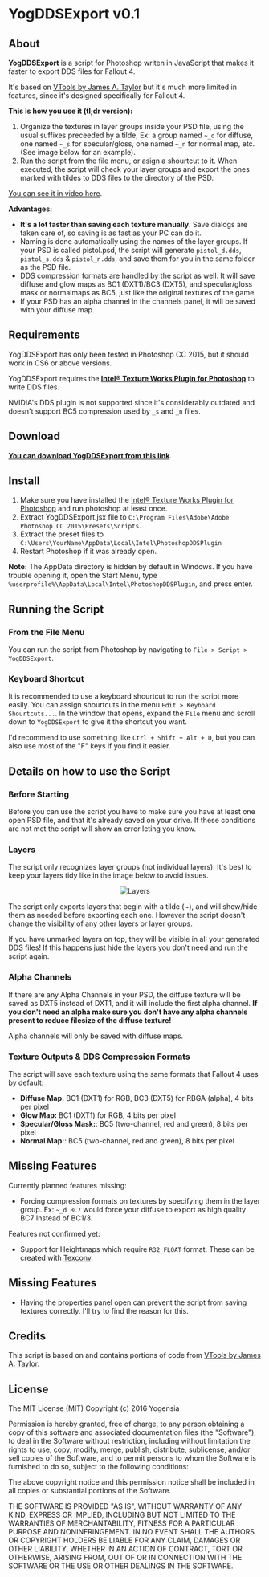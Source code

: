# YogDDSExport v0.1

## About

**YogDDSExport** is a script for Photoshop writen in JavaScript that makes it faster to export DDS files for Fallout 4.

It's based on [VTools by James A. Taylor](http://polycount.com/discussion/49192/vtools-scripts-for-photoshop/) but it's much more limited in features, since it's designed specifically for Fallout 4.

**This is how you use it (tl;dr version):**

1. Organize the textures in layer groups inside your PSD file, using the usual suffixes preceeded by a tilde, Ex: a group named `~_d` for diffuse, one named `~_s` for specular/gloss, one named `~_n` for normal map, etc. (See image below for an example).
2. Run the script from the file menu, or asign a shourtcut to it. When executed, the script will check your layer groups and export the ones marked with tildes to DDS files to the directory of the PSD.

[You can see it in video here](https://cdn.yogensia.com/github/YogDDSExport/demo.mp4).

**Advantages:**

- **It's a lot faster than saving each texture manually**. Save dialogs are taken care of, so saving is as fast as your PC can do it.
- Naming is done automatically using the names of the layer groups. If your PSD is called pistol.psd, the script will generate `pistol_d.dds`, `pistol_s.dds` & `pistol_n.dds`, and save them for you in the same folder as the PSD file.
- DDS compression formats are handled by the script as well. It will save diffuse and glow maps as BC1 (DXT1)/BC3 (DXT5), and specular/gloss mask or normalmaps as BC5, just like the original textures of the game.
- If your PSD has an alpha channel in the channels panel, it will be saved with your diffuse map.

## Requirements

YogDDSExport has only been tested in Photoshop CC 2015, but it should work in CS6 or above versions.

YogDDSExport requires the **[Intel® Texture Works Plugin for Photoshop](https://software.intel.com/en-us/articles/intel-texture-works-plugin)** to write DDS files.

NVIDIA's DDS plugin is not supported since it's considerably outdated and doesn't support BC5 compression used by `_s` and `_n` files.

## Download

**[You can download YogDDSExport from this link](https://github.com/yogensia/YogDDSExport/archive/master.zip)**.

## Install

1. Make sure you have installed the [Intel® Texture Works Plugin for Photoshop](https://software.intel.com/en-us/articles/intel-texture-works-plugin) and run photoshop at least once.
2. Extract YogDDSExport.jsx file to `C:\Program Files\Adobe\Adobe Photoshop CC 2015\Presets\Scripts`.
3. Extract the preset files to `C:\Users\YourName\AppData\Local\Intel\PhotoshopDDSPlugin`
4. Restart Photoshop if it was already open.

**Note:** The AppData directory is hidden by default in Windows. If you have trouble opening it, open the Start Menu, type `%userprofile%\AppData\Local\Intel\PhotoshopDDSPlugin`, and press enter.

## Running the Script

### From the File Menu

You can run the script from Photoshop by navigating to `File > Script > YogDDSExport`.

### Keyboard Shortcut

It is recommended to use a keyboard shourtcut to run the script more easily. You can assign shourtcuts in the menu `Edit > Keyboard Shourtcuts...`. In the window that opens, expand the `File` menu and scroll down to `YogDDSExport` to give it the shortcut you want.

I'd recommend to use something like `Ctrl + Shift + Alt + D`, but you can also use most of the "F" keys if you find it easier.

## Details on how to use the Script

### Before Starting

Before you can use the script you have to make sure you have at least one open PSD file, and that it's already saved on your drive. If these conditions are not met the script will show an error leting you know.

### Layers

The script only recognizes layer groups (not individual layers). It's best to keep your layers tidy like in the image below to avoid issues.

<p align="center">
    <img src="https://cdn.yogensia.com/github/YogDDSExport/layers.png" alt="Layers">
</p>

The script only exports layers that begin with a tilde (~), and will show/hide them as needed before exporting each one. However the script doesn't change the visibility of any other layers or layer groups.

If you have unmarked layers on top, they will be visible in all your generated DDS files! If this happens just hide the layers you don't need and run the script again.

### Alpha Channels

If there are any Alpha Channels in your PSD, the diffuse texture will be saved as DXT5 instead of DXT1, and it will include the first alpha channel. **If you don't need an alpha make sure you don't have any alpha channels present to reduce filesize of the diffuse texture!**

Alpha channels will only be saved with diffuse maps.

### Texture Outputs & DDS Compression Formats

The script will save each texture using the same formats that Fallout 4 uses by default:

- **Diffuse Map:** BC1 (DXT1) for RGB, BC3 (DXT5) for RBGA (alpha), 4 bits per pixel
- **Glow Map:** BC1 (DXT1) for RGB, 4 bits per pixel
- **Specular/Gloss Mask:**: BC5 (two-channel, red and green), 8 bits per pixel
- **Normal Map:**: BC5 (two-channel, red and green), 8 bits per pixel

## Missing Features

Currently planned features missing:

- Forcing compression formats on textures by specifying them in the layer group. Ex: `~_d BC7` would force your diffuse to export as high quality BC7 Instead of BC1/3.

Features not confirmed yet:

- Support for Heightmaps which require `R32_FLOAT` format. These can be created with [Texconv](https://github.com/Microsoft/DirectXTex/wiki/Texconv).

## Missing Features

- Having the properties panel open can prevent the script from saving textures correctly. I'll try to find the reason for this.

## Credits

This script is based on and contains portions of code from [VTools by James A. Taylor](http://polycount.com/discussion/49192/vtools-scripts-for-photoshop/).

## License

The MIT License (MIT)
Copyright (c) 2016 Yogensia

Permission is hereby granted, free of charge, to any person obtaining a copy of this software and associated documentation files (the "Software"), to deal in the Software without restriction, including without limitation the rights to use, copy, modify, merge, publish, distribute, sublicense, and/or sell copies of the Software, and to permit persons to whom the Software is furnished to do so, subject to the following conditions:

The above copyright notice and this permission notice shall be included in all copies or substantial portions of the Software.

THE SOFTWARE IS PROVIDED "AS IS", WITHOUT WARRANTY OF ANY KIND, EXPRESS OR IMPLIED, INCLUDING BUT NOT LIMITED TO THE WARRANTIES OF MERCHANTABILITY, FITNESS FOR A PARTICULAR PURPOSE AND NONINFRINGEMENT. IN NO EVENT SHALL THE AUTHORS OR COPYRIGHT HOLDERS BE LIABLE FOR ANY CLAIM, DAMAGES OR OTHER LIABILITY, WHETHER IN AN ACTION OF CONTRACT, TORT OR OTHERWISE, ARISING FROM, OUT OF OR IN CONNECTION WITH THE SOFTWARE OR THE USE OR OTHER DEALINGS IN THE SOFTWARE.